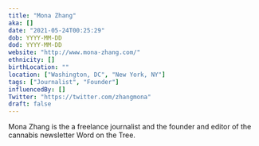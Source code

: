 ```yaml
---
title: "Mona Zhang"
aka: []
date: "2021-05-24T00:25:29"
dob: YYYY-MM-DD
dod: YYYY-MM-DD
website: "http://www.mona-zhang.com/"
ethnicity: []
birthLocation: ""
location: ["Washington, DC", "New York, NY"]
tags: ["Journalist", "Founder"]
influencedBy: []
Twitter: "https://twitter.com/zhangmona"
draft: false
---
```


Mona Zhang is the a freelance journalist and the founder and editor of the
cannabis newsletter Word on the Tree.
